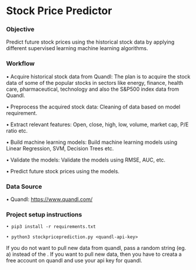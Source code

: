 # Stock Price Predictor

### Objective

Predict future stock prices using the historical stock data by applying different supervised learning machine learning algorithms.

### Workflow

• Acquire historical stock data from Quandl: The plan is to acquire the stock data of some of the popular stocks in sectors
  like energy, finance, health care, pharmaceutical, technology and also the S&P500 index data from Quandl.
  
• Preprocess the acquired stock data: Cleaning of data based on model requirement.

• Extract relevant features: Open, close, high, low, volume, market cap, P/E ratio etc.

• Build machine learning models: Build machine learning models using Linear Regression, SVM, Decision Trees etc. 

• Validate the models: Validate the models using RMSE, AUC, etc.

• Predict future stock prices using the models.


### Data Source

• Quandl: https://www.quandl.com/


### Project setup instructions

```
• pip3 install -r requirements.txt

• python3 stockpriceprediction.py <quandl-api-key>
```
If you do not want to pull new data from quandl, pass a random string (eg. a) instead of the <quandl-api-key>. If you want to pull new data, then you have to creata a free account on quandl and use your api key for quandl.
